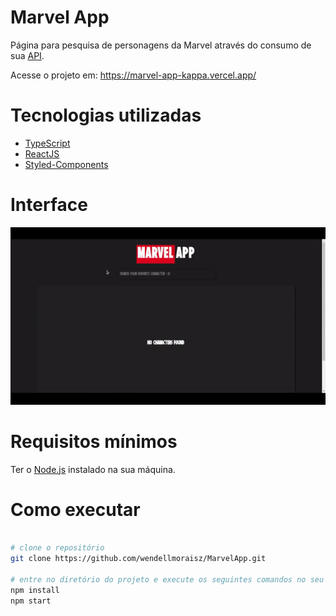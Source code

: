 # Marvel App


Página para pesquisa de personagens da Marvel através do consumo de sua [API](https://developer.marvel.com/).

Acesse o projeto em: https://marvel-app-kappa.vercel.app/

# Tecnologias utilizadas
- [TypeScript](https://www.typescriptlang.org/)
- [ReactJS](https://reactjs.org/)
- [Styled-Components](https://styled-components.com/)

# Interface

![Login inteface](./public/screenshots/main-page.gif)

# Requisitos mínimos
Ter o [Node.js](https://nodejs.org/en/download/) instalado na sua máquina.

# Como executar

```bash

# clone o repositório
git clone https://github.com/wendellmoraisz/MarvelApp.git

# entre no diretório do projeto e execute os seguintes comandos no seu terminal:
npm install
npm start
```
